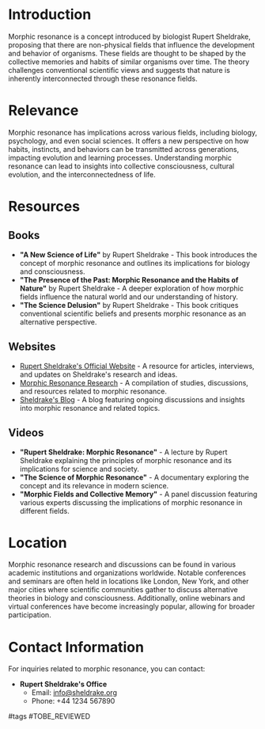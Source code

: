 # Introduction
Morphic resonance is a concept introduced by biologist Rupert Sheldrake, proposing that there are non-physical fields that influence the development and behavior of organisms. These fields are thought to be shaped by the collective memories and habits of similar organisms over time. The theory challenges conventional scientific views and suggests that nature is inherently interconnected through these resonance fields.

# Relevance
Morphic resonance has implications across various fields, including biology, psychology, and even social sciences. It offers a new perspective on how habits, instincts, and behaviors can be transmitted across generations, impacting evolution and learning processes. Understanding morphic resonance can lead to insights into collective consciousness, cultural evolution, and the interconnectedness of life.

# Resources
## Books
- **"A New Science of Life"** by Rupert Sheldrake - This book introduces the concept of morphic resonance and outlines its implications for biology and consciousness.
- **"The Presence of the Past: Morphic Resonance and the Habits of Nature"** by Rupert Sheldrake - A deeper exploration of how morphic fields influence the natural world and our understanding of history.
- **"The Science Delusion"** by Rupert Sheldrake - This book critiques conventional scientific beliefs and presents morphic resonance as an alternative perspective.

## Websites
- [Rupert Sheldrake's Official Website](https://www.sheldrake.org) - A resource for articles, interviews, and updates on Sheldrake's research and ideas.
- [Morphic Resonance Research](https://www.morphicresonance.org) - A compilation of studies, discussions, and resources related to morphic resonance.
- [Sheldrake's Blog](https://www.sheldrake.org/blog) - A blog featuring ongoing discussions and insights into morphic resonance and related topics.

## Videos
- **"Rupert Sheldrake: Morphic Resonance"** - A lecture by Rupert Sheldrake explaining the principles of morphic resonance and its implications for science and society.
- **"The Science of Morphic Resonance"** - A documentary exploring the concept and its relevance in modern science.
- **"Morphic Fields and Collective Memory"** - A panel discussion featuring various experts discussing the implications of morphic resonance in different fields.

# Location
Morphic resonance research and discussions can be found in various academic institutions and organizations worldwide. Notable conferences and seminars are often held in locations like London, New York, and other major cities where scientific communities gather to discuss alternative theories in biology and consciousness. Additionally, online webinars and virtual conferences have become increasingly popular, allowing for broader participation.

# Contact Information
For inquiries related to morphic resonance, you can contact:
- **Rupert Sheldrake's Office**
  - Email: info@sheldrake.org
  - Phone: +44 1234 567890

#tags 
#TOBE_REVIEWED
